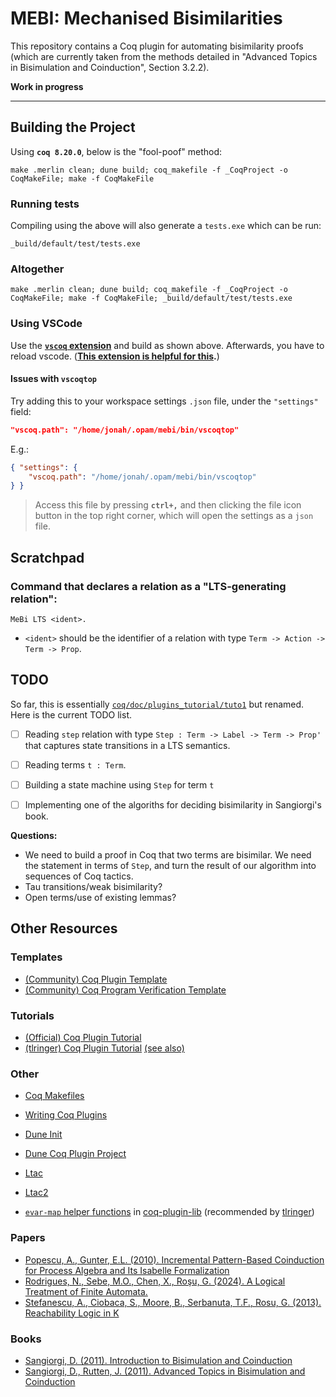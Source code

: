 # MEBI: Mechanised Bisimilarities

This repository contains a Coq plugin for automating bisimilarity proofs (which are currently taken from the methods detailed in "Advanced Topics in Bisimulation and Coinduction", Section 3.2.2).


**Work in progress**

---



## Building the Project
Using **`coq 8.20.0`**, below is the "fool-poof" method:
```shell
make .merlin clean; dune build; coq_makefile -f _CoqProject -o CoqMakeFile; make -f CoqMakeFile
```

### Running tests
Compiling using the above will also generate a `tests.exe` which can be run:
```shell
_build/default/test/tests.exe
```

### Altogether
```shell
make .merlin clean; dune build; coq_makefile -f _CoqProject -o CoqMakeFile; make -f CoqMakeFile; _build/default/test/tests.exe
```



### Using VSCode
Use the **[`vscoq` extension](https://github.com/coq/vscoq)** and build as shown above. Afterwards, you have to reload vscode. (**[This extension is helpful for this](https://marketplace.visualstudio.com/items?itemName=natqe.reload).**)



#### Issues with `vscoqtop`
Try adding this to your workspace settings `.json` file, under the `"settings"` field:
```json
"vscoq.path": "/home/jonah/.opam/mebi/bin/vscoqtop"
```
E.g.:
```json
{ "settings": {
    "vscoq.path": "/home/jonah/.opam/mebi/bin/vscoqtop"
} }
```

> Access this file by pressing **`ctrl+,`** and then clicking the file icon button in the top right corner, which will open the settings as a `json` file.





## Scratchpad

### Command that declares a relation as a "LTS-generating relation":

```
MeBi LTS <ident>.
```

* `<ident>` should be the identifier of a relation with type
`Term -> Action -> Term -> Prop`.





## TODO

So far, this is essentially
[`coq/doc/plugins_tutorial/tuto1`](https://github.com/coq/coq/tree/master/doc/plugin_tutorial/tuto1)
but renamed. Here is the current TODO list.

- [ ] Reading `step` relation with type
      `Step : Term -> Label -> Term -> Prop'`
      that captures state transitions in a LTS semantics.

- [ ] Reading terms `t : Term`.

- [ ] Building a state machine using `Step` for term `t`

- [ ] Implementing one of the algoriths for deciding
      bisimilarity in Sangiorgi's book.


**Questions:**
- We need to build a proof in Coq that two terms are bisimilar.
  We need the statement in terms of `Step`, and turn the result
  of our algorithm into sequences of Coq tactics.
- Tau transitions/weak bisimilarity?
- Open terms/use of existing lemmas?



## Other Resources

### Templates
- [(Community) Coq Plugin Template](https://github.com/coq-community/coq-plugin-template)
- [(Community) Coq Program Verification Template](https://github.com/coq-community/coq-program-verification-template)

### Tutorials
- [(Official) Coq Plugin Tutorial](https://github.com/coq/coq/tree/master/doc/plugin_tutorial)
- [(tlringer) Coq Plugin Tutorial](https://github.com/tlringer/plugin-tutorial) [(see also)](https://dependenttyp.es/classes/artifacts/14-mixed.html)

### Other
- [Coq Makefiles](https://coq.inria.fr/doc/V8.19.0/refman/practical-tools/utilities.html#coq-makefile)
- [Writing Coq Plugins](https://coq.inria.fr/doc/v8.19/refman/using/libraries/writing.html)

- [Dune Init](https://dune.readthedocs.io/en/stable/quick-start.html)
- [Dune Coq Plugin Project](https://dune.readthedocs.io/en/stable/coq.html#coq-plugin-project)

- [Ltac](https://coq.inria.fr/doc/V8.19.0/refman/proof-engine/ltac.html)
- [Ltac2](https://coq.inria.fr/doc/V8.19.0/refman/proof-engine/ltac2.html)

- [`evar-map` helper functions](https://github.com/uwplse/coq-plugin-lib/blob/master/src/coq/logicutils/contexts/stateutils.ml) in [coq-plugin-lib](https://github.com/uwplse/coq-plugin-lib) (recommended by [tlringer](https://github.com/tlringer/plugin-tutorial/blob/main/src/termutils.mli))

### Papers
- [Popescu, A., Gunter, E.L. (2010). Incremental Pattern-Based Coinduction for Process Algebra and Its Isabelle Formalization](https://doi.org/10.1007/978-3-642-12032-9_9)
- [Rodrigues, N., Sebe, M.O., Chen, X., Roşu, G. (2024). A Logical Treatment of Finite Automata.](https://doi.org/10.1007/978-3-031-57246-3_20)
- [Stefanescu, A., Ciobaca, S., Moore, B., Serbanuta, T.F., Rosu, G. (2013). Reachability Logic in K](http://hdl.handle.net/2142/46296)

### Books
- [Sangiorgi, D. (2011). Introduction to Bisimulation and Coinduction](https://doi.org/10.1017/CBO9780511777110)
- [Sangiorgi, D., Rutten, J. (2011). Advanced Topics in Bisimulation and Coinduction](https://doi.org/10.1017/CBO9780511792588)
<!-- - []()
- []()
- []()
- []()
- []() -->
